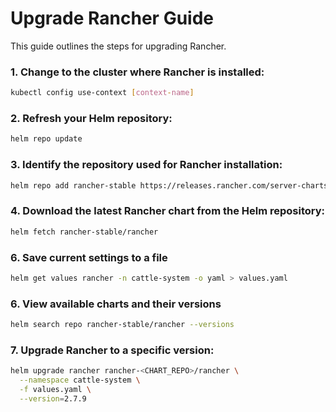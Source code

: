 # Upgrade Rancher Guide

This guide outlines the steps for upgrading Rancher.

### 1\. Change to the cluster where Rancher is installed:

```bash
kubectl config use-context [context-name]
```

### 2\. Refresh your Helm repository:

```bash
helm repo update
```

### 3\. Identify the repository used for Rancher installation:

```bash
helm repo add rancher-stable https://releases.rancher.com/server-charts/stable
```

### 4\. Download the latest Rancher chart from the Helm repository:

```bash
helm fetch rancher-stable/rancher
```

### 6\. Save current settings to a file

```bash
helm get values rancher -n cattle-system -o yaml > values.yaml
```

### 6\. View available charts and their versions

```bash
helm search repo rancher-stable/rancher --versions
```

### 7\. Upgrade Rancher to a specific version:

```bash
helm upgrade rancher rancher-<CHART_REPO>/rancher \
  --namespace cattle-system \
  -f values.yaml \
  --version=2.7.9
```


